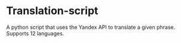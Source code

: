 Translation-script
==================

A python script that uses the Yandex API to translate a given phrase. Supports 12 languages.
